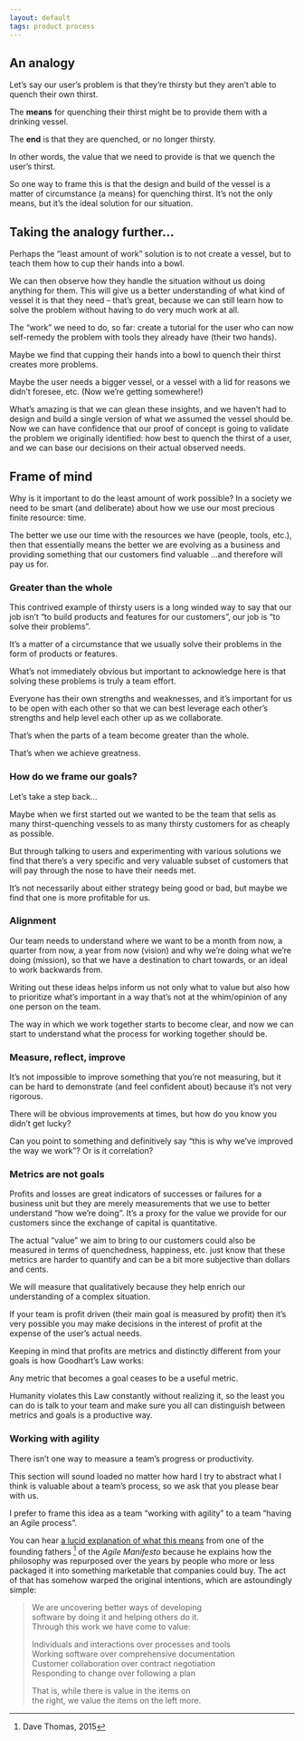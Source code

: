 ```yaml
---
layout: default
tags: product process
---
```


## An analogy

Let’s say our user’s problem is that they’re thirsty but they aren’t able to quench their own thirst.

The **means** for quenching their thirst might be to provide them with a drinking vessel.

The **end** is that they are quenched, or no longer thirsty.

In other words, the value that we need to provide is that we quench the user’s thirst.

So one way to frame this is that the design and build of the vessel is a matter of circumstance (a means) for quenching thirst. It’s not the only means, but it’s the ideal solution for our situation.

## Taking the analogy further…

Perhaps the “least amount of work” solution is to not create a vessel, but to teach them how to cup their hands into a bowl.

We can then observe how they handle the situation without us doing anything for them. This will give us a better understanding of what kind of vessel it is that they need – that’s great, because we can still learn how to solve the problem without having to do very much work at all.

The “work” we need to do, so far: create a tutorial for the user who can now self-remedy the problem with tools they already have (their two hands).

Maybe we find that cupping their hands into a bowl to quench their thirst creates more problems.

Maybe the user needs a bigger vessel, or a vessel with a lid for reasons we didn’t foresee, etc. (Now we’re getting somewhere!)

What’s amazing is that we can glean these insights, and we haven’t had to design and build a single version of what we assumed the vessel should be. Now we can have confidence that our proof of concept is going to validate the problem we originally identified: how best to quench the thirst of a user, and we can base our decisions on their actual observed needs.

## Frame of mind

Why is it important to do the least amount of work possible?
In a society we need to be smart (and deliberate) about how we use our most precious finite resource: time.

The better we use our time with the resources we have (people, tools, etc.), then that essentially means the better we are evolving as a business and providing something that our customers find valuable …and therefore will pay us for.

### Greater than the whole

This contrived example of thirsty users is a long winded way to say that our job isn’t “to build products and features for our customers”, our job is “to solve their problems”.

It’s a matter of a circumstance that we usually solve their problems in the form of products or features.

What’s not immediately obvious but important to acknowledge here is that solving these problems is truly a team effort.

Everyone has their own strengths and weaknesses, and it’s important for us to be open with each other so that we can best leverage each other’s strengths and help level each other up as we collaborate.

That’s when the parts of a team become greater than the whole.

That’s when we achieve greatness.

### How do we frame our goals?

Let’s take a step back…

Maybe when we first started out we wanted to be the team that sells as many thirst-quenching vessels to as many thirsty customers for as cheaply as possible.

But through talking to users and experimenting with  various solutions we find that there’s a very specific and very valuable subset of customers that will pay through the nose to have their needs met.

It’s not necessarily about either strategy being good or bad, but maybe we find that one is more profitable for us.

### Alignment

Our team needs to understand where we want to be a month from now, a quarter from now, a year from now (vision) and why we’re doing what we’re doing (mission), so that we have a destination to chart towards, or an ideal to work backwards from.

Writing out these ideas helps inform us not only what to value but also how to prioritize what’s important in a way that’s not at the whim/opinion of any one person on the team.

The way in which we work together starts to become clear, and now we can start to understand what the process for working together should be.

### Measure, reflect, improve

It’s not impossible to improve something that you’re not measuring, but it can be hard to demonstrate (and feel confident about) because it’s not very rigorous.

There will be obvious improvements at times, but how do you know you didn’t get lucky?

Can you point to something and definitively say “this is why we’ve improved the way we work”? Or is it correlation?

### Metrics are not goals

Profits and losses are great indicators of successes or failures for a business unit but they are merely measurements that we use to better understand “how we’re doing”. It’s a proxy for the value we provide for our customers since the exchange of capital is quantitative.

The actual “value” we aim to bring to our customers could also be measured in terms of quenchedness, happiness, etc. just know that these metrics are harder to quantify and can be a bit more subjective than dollars and cents.

We will measure that qualitatively because they help enrich our understanding of a complex situation.

If your team is profit driven (their main goal is measured by profit) then it’s very possible you may make decisions in the interest of profit at the expense of the user’s actual needs.

Keeping in mind that profits are metrics and distinctly different from your goals is how Goodhart’s Law works:

Any metric that becomes a goal ceases to be a useful metric.

Humanity violates this Law constantly without realizing it, so the least you can do is talk to your team and make sure you all can distinguish between metrics and goals is a productive way.

### Working with agility

There isn’t one way to measure a team’s progress or productivity.

This section will sound loaded no matter how hard I try to abstract what I think is valuable about a team’s process, so we ask that you please bear with us.

I prefer to frame this idea as a team “working with agility” to a team “having an Agile process”.

You can hear [a lucid explanation of what this means](https://www.youtube.com/watch?v=a-BOSpxYJ9M) from one of the founding fathers [^thomas] of the _Agile Manifesto_ because he explains how the philosophy was repurposed over the years by people who more or less packaged it into something marketable that companies could buy. The act of that has somehow warped the original intentions, which are astoundingly simple:

>  We are uncovering better ways of developing<br />
>  software by doing it and helping others do it.<br />
>  Through this work we have come to value:
>
>  Individuals and interactions over processes and tools<br />
>  Working software over comprehensive documentation<br />
>  Customer collaboration over contract negotiation<br />
>  Responding to change over following a plan
>
>  That is, while there is value in the items on<br />
>  the right, we value the items on the left more.


[^thomas]: Dave Thomas, 2015
